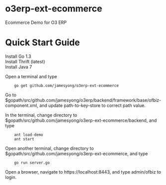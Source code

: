 o3erp-ext-ecommerce
===================

Ecommerce Demo for O3 ERP


Quick Start Guide
=================
Install Go 1.3<br>
Install Thrift (latest)<br>
Install Java 7<br>

Open a terminal and type<br> 
```
	go get github.com/jamesyong/o3erp-ext-ecommerce
```

Go to $gopath/src/github.com/jamesyong/o3erp/backend/framework/base/ofbiz-component.xml, and
update path-to-key-store to correct path value.

In the terminal, change directory to $gopath/src/github.com/jamesyong/o3erp-ext-ecommerce/backend, and type
```
	ant load-demo
	ant start
```	

Open another terminal, change directory to $gopath/src/github.com/jamesyong/o3erp-ext-ecommerce, and type
```
	go run server.go
```


Open a browser, navigate to https://localhost:8443, and type admin/ofbiz to login.

